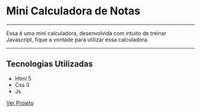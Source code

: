 # Mini Calculadora de Notas
<hr/>
<p>Essa é uma mini calculadora, desenvolvida com intuito de treinar Javascript, fique a vontade para utilizar essa calculadora.</p>
<hr/>

## Tecnologias Utilizadas
- Html 5
- Css 3
- Js

<a href="">Ver Projeto</a>
